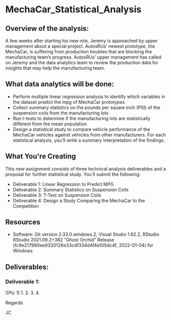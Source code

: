 # MechaCar_Statistical_Analysis

## Overview of the analysis:
A few weeks after starting his new role, Jeremy is approached by upper management about a special project. AutosRUs’ newest prototype, the MechaCar, is suffering from production troubles that are blocking the manufacturing team’s progress. AutosRUs’ upper management has called on Jeremy and the data analytics team to review the production data for insights that may help the manufacturing team.

## What data analytics will be done:
- Perform multiple linear regression analysis to identify which variables in the dataset predict the mpg of MechaCar prototypes
- Collect summary statistics on the pounds per square inch (PSI) of the suspension coils from the manufacturing lots
- Run t-tests to determine if the manufacturing lots are statistically different from the mean population
- Design a statistical study to compare vehicle performance of the MechaCar vehicles against vehicles from other manufacturers. For each statistical analysis, you’ll write a summary interpretation of the findings.

## What You're Creating
This new assignment consists of three technical analysis deliverables and a proposal for further statistical study. You’ll submit the following:

- Deliverable 1: Linear Regression to Predict MPG
- Deliverable 2: Summary Statistics on Suspension Coils
- Deliverable 3: T-Test on Suspension Coils
- Deliverable 4: Design a Study Comparing the MechaCar to the Competition

## Resources
- Software: Git version 2.33.0.windows.2, Visual Studio 1.62.2, RStudio RStudio 2021.09.2+382 "Ghost Orchid" Release (fc9e217980ee9320126e33cdf334d4f4e105dc4f, 2022-01-04) for Windows

## Deliverables:
### Deliverable 1:
![Pic 1]
1.
2.
3.
4.


Regards

JC
